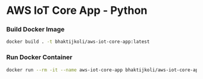 # AWS IoT Core App - Python


### Build Docker Image
```sh
docker build . -t bhaktijkoli/aws-iot-core-app:latest
```

### Run Docker Container
```sh
docker run --rm -it --name aws-iot-core-app bhaktijkoli/aws-iot-core-app:latest
```